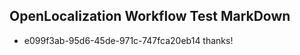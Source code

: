 ## OpenLocalization Workflow Test MarkDown
* e099f3ab-95d6-45de-971c-747fca20eb14 thanks!

<!--HONumber=Aug16_HO3-->



